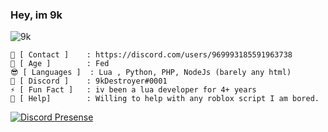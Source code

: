 ### Hey, im 9k

<p align="left"> <img src="https://komarev.com/ghpvc/?username=mrhackerman35297&label=Profile%20views&color=0e75b6&style=flat" alt="9k" /> </p>

```
🦍 [ Contact ]    : https://discord.com/users/969993185591963738
🔞 [ Age ]        : Fed
😎 [ Languages ]  : Lua , Python, PHP, NodeJs (barely any html)
🔗 [ Discord ]    : 9kDestroyer#0001
⚡ [ Fun Fact ]   : iv been a lua developer for 4+ years
🤔 [ Help]        : Willing to help with any roblox script I am bored.   
```

[![Discord Presense](https://cdn.discordapp.com/icons/995939792695074826/bbc32126e2d856cf7541880a8f774667.png?size=4096)](https://discord.gg/wPQHasG3nX)

